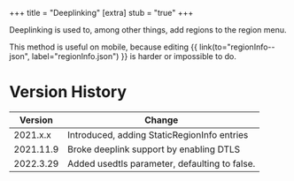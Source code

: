 +++
title = "Deeplinking"
[extra]
stub = "true"
+++

Deeplinking is used to, among other things, add regions to the region menu.

<!-- more -->

This method is useful on mobile, because editing {{ link(to="regionInfo--json", label="regionInfo.json") }} is harder or impossible to do.

# Version History

| Version   | Change                                        |
| --------- | --------------------------------------------- |
| 2021.x.x  | Introduced, adding StaticRegionInfo entries   |
| 2021.11.9 | Broke deeplink support by enabling DTLS       |
| 2022.3.29 | Added usedtls parameter, defaulting to false. |
